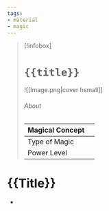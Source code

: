 ```yaml
---
tags:
- material
- magic
---
```

> [!infobox]
> # `{{title}}`
> ![[Image.png|cover hsmall]]
> ###### About
> | Magical Concept |   |
> | ---- | ---- |
> | Type of Magic |  |
> | Power Level |  |
# {{Title}}
-
